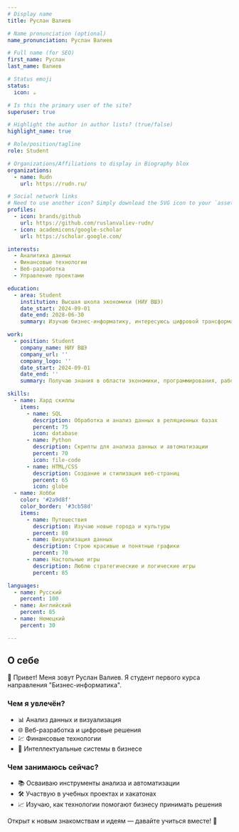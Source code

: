 ```yaml
---
# Display name
title: Руслан Валиев

# Name pronunciation (optional)
name_pronunciation: Руслан Валиев

# Full name (for SEO)
first_name: Руслан
last_name: Валиев 

# Status emoji
status:
  icon: ☕️

# Is this the primary user of the site?
superuser: true

# Highlight the author in author lists? (true/false)
highlight_name: true

# Role/position/tagline
role: Student

# Organizations/Affiliations to display in Biography blox
organizations:
  - name: Rudn
    url: https://rudn.ru/

# Social network links
# Need to use another icon? Simply download the SVG icon to your `assets/media/icons/` folder.
profiles:
  - icon: brands/github
    url: https://github.com/ruslanvaliev-rudn/
  - icon: academicons/google-scholar
    url: https://scholar.google.com/

interests: 
  - Аналитика данных
  - Финансовые технологии
  - Веб-разработка
  - Управление проектами

education:
  - area: Student
    institution: Высшая школа экономики (НИУ ВШЭ)
    date_start: 2024-09-01
    date_end: 2028-06-30
    summary: Изучаю бизнес-информатику, интересуюсь цифровой трансформацией, управлением IT-проектами и аналитикой данных.

work:
  - position: Student
    company_name: НИУ ВШЭ
    company_url: ''
    company_logo: ''
    date_start: 2024-09-01
    date_end: ''
    summary: Получаю знания в области экономики, программирования, работы с данными и разработки цифровых продуктов.

skills:
  - name: Хард скиллы
    items:
      - name: SQL
        description: Обработка и анализ данных в реляционных базах
        percent: 75
        icon: database
      - name: Python
        description: Скрипты для анализа данных и автоматизации
        percent: 70
        icon: file-code
      - name: HTML/CSS
        description: Создание и стилизация веб-страниц
        percent: 65
        icon: globe
  - name: Хобби
    color: '#2a9d8f'
    color_border: '#3cb58d'
    items:
      - name: Путешествия
        description: Изучаю новые города и культуры
        percent: 80
      - name: Визуализация данных
        description: Строю красивые и понятные графики
        percent: 70
      - name: Настольные игры
        description: Люблю стратегические и логические игры
        percent: 85

languages:
  - name: Русский
    percent: 100
  - name: Английский
    percent: 85
  - name: Немецкий
    percent: 30

---
```


## О себе  

👋 Привет! Меня зовут Руслан Валиев. Я студент первого курса направления "Бизнес-информатика".  

### Чем я увлечён?  
- 📊 Анализ данных и визуализация  
- 🌐 Веб-разработка и цифровые решения  
- 💹 Финансовые технологии  
- 🤖 Интеллектуальные системы в бизнесе  

### Чем занимаюсь сейчас?  
- 📚 Осваиваю инструменты анализа и автоматизации  
- 🛠 Участвую в учебных проектах и хакатонах  
- 📈 Изучаю, как технологии помогают бизнесу принимать решения  

Открыт к новым знакомствам и идеям — давайте учиться вместе! 🚀

